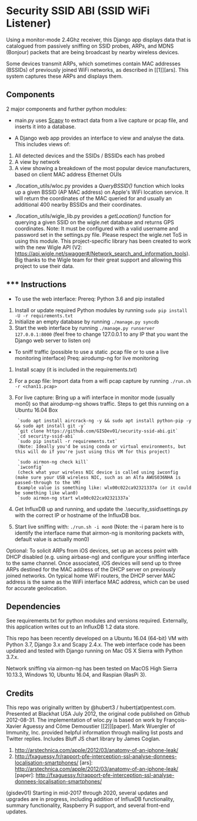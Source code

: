 Security SSID ABI (SSID WiFi Listener)
==========

Using a monitor-mode 2.4Ghz receiver, this Django app displays data that is catalogued from passively sniffing on SSID probes, ARPs, and MDNS (Bonjour) packets that are being broadcast by nearby wireless devices.

Some devices transmit ARPs, which sometimes contain MAC addresses (BSSIDs) of previously joined WiFi networks, as described in [[1]][ars].  This system captures these ARPs and displays them.

Components
----------

2 major components and further python modules:

* main.py uses [Scapy](http://www.secdev.org/projects/scapy/) to extract data from a live capture or pcap file, and inserts it into a database.

* A Django web app provides an interface to view and analyse the data.
This includes views of:

1. All detected devices and the SSIDs / BSSIDs each has probed
1. A view by network
1. A view showing a breakdown of the most popular device manufacturers, based on client MAC address Ethernet OUIs

* ./location_utils/wloc.py provides a _QueryBSSID()_ function which looks up a given BSSID (AP MAC address) on Apple's WiFi location service. It will return the coordinates of the MAC queried for and usually an additional 400 nearby BSSIDs and their coordinates.

* ./location_utils/wigle_lib.py provides a _getLocation()_ function for querying a given SSID on the wigle.net database and returns GPS coordinates. Note: It must be configured with a valid username and password set in the settings.py file. Please respect the wigle.net ToS in using this module. This project-specific library has been created to work with the new Wigle API (V2: https://api.wigle.net/swagger#/Network_search_and_information_tools). Big thanks to the Wigle team for their great support and allowing this project to use their data.

*** Instructions
------------

* To use the web interface:
Prereq: Python 3.6 and pip installed

1. Install or update required Python modules by running `sudo pip install -U -r requirements.txt`
2. Initialize an empty database by running `./manage.py syncdb`
3. Start the web interface by running `./manage.py runserver 127.0.0.1:8000` (feel free to change 127.0.0.1 to any  IP that you want the Django web server to listen on)

* To sniff traffic (possible to use a static .pcap file or to use a live monitoring interface)
Preq: airodump-ng for live monitoring

1. Install scapy (it is included in the requirements.txt)
2. For a pcap file: Import data from a wifi pcap capture by running `./run.sh -r <chan11.pcap>`
3. For live capture: Bring up a wifi interface in monitor mode (usually mon0) so that airodump-ng shows traffic.
    Steps to get this running on a Ubuntu 16.04 Box

        `sudo apt install aircrack-ng -y && sudo apt install python-pip -y && sudo apt install git -y`
        `git clone https://github.com/GISDev01/security-ssid-abi.git`
        `cd security-ssid-abi`
        `sudo pip install -r requirements.txt`
        (Note: Ideally you'd be using conda or virtual environments, but this will do if you're just using this VM for this project)

        `sudo airmon-ng check kill`
        `iwconfig`
        (check what your wireless NIC device is called using iwconfig (make sure your USB wireless NIC, such as an Alfa AWUS036NHA is passed-through to the VM)
        Example value is something like: wlx00c022ca92321337a (or it could be something like wlan0)
        `sudo airmon-ng start wlx00c022ca92321337a`

4. Get InfluxDB up and running, and update the .\security_ssid\settings.py with the correct IP or hostname of the InfluxDB box.

5. Start live sniffing with:
 `./run.sh -i mon0`
 (Note: the -i param here is to identify the interface name that airmon-ng is monitoring packets with, default value is actually mon0)


Optional: To solicit ARPs from iOS devices, set up an access point with DHCP disabled (e.g. using airbase-ng) and configure your sniffing interface to the same channel.
Once associated, iOS devices will send up to three ARPs destined for the MAC address of the DHCP server on previously joined networks. On typical home WiFi routers, the DHCP server MAC address is the same as the WiFi interface MAC address, which can be used for accurate geolocation.


Dependencies
------------

See requirements.txt for python modules and versions required.
Externally, this application writes out to an InfluxDB 1.2 data store.

This repo has been recently developed on a Ubuntu 16.04 (64-bit) VM with Python 3.7, Django 3.x and Scapy 2.4.x.
The web interface code has been updated and tested with Django running on Mac OS X Sierra with Python 3.7.x.

Network sniffing via airmon-ng has been tested on MacOS High Sierra 10.13.3, Windows 10, Ubuntu 16.04, and Raspian (RasPi 3).




Credits
-------
This repo was originally written by @hubert3 / hubert(at)pentest.com. Presented at Blackhat USA July 2012, the original code published on Github 2012-08-31.
The implementation of wloc.py is based on work by François-Xavier Aguessy and Côme Demoustier [[2]][paper].
Mark Wuergler of Immunity, Inc. provided helpful information through mailing list posts and Twitter replies.
Includes Bluff JS chart library by James Coglan.
1. http://arstechnica.com/apple/2012/03/anatomy-of-an-iphone-leak/
2. http://fxaguessy.fr/rapport-pfe-interception-ssl-analyse-donnees-localisation-smartphones/
[ars]: http://arstechnica.com/apple/2012/03/anatomy-of-an-iphone-leak/
[paper]: http://fxaguessy.fr/rapport-pfe-interception-ssl-analyse-donnees-localisation-smartphones/

(gisdev01) Starting in mid-2017 through 2020, several updates and upgrades are in progress, including addition of InfluxDB functionality, summary functionality, Raspberry Pi support, and several front-end updates.
